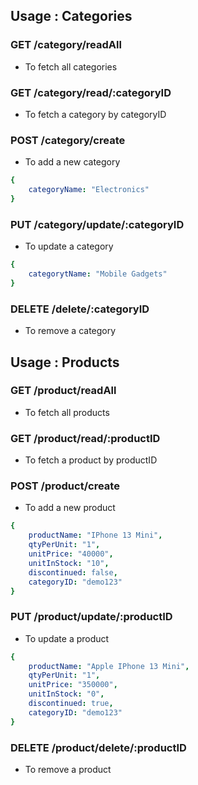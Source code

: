 ## Usage : Categories

### GET /category/readAll

- To fetch all categories

### GET /category/read/:categoryID

- To fetch a category by categoryID

### POST /category/create

- To add a new category

```yaml
{
    categoryName: "Electronics"
}
```

### PUT /category/update/:categoryID

- To update a category

```yaml
{
    categorytName: "Mobile Gadgets"
}
```

### DELETE /delete/:categoryID

- To remove a category

## Usage : Products

### GET /product/readAll

- To fetch all products

### GET /product/read/:productID

- To fetch a product by productID

### POST /product/create

- To add a new product

```yaml
{
    productName: "IPhone 13 Mini",
    qtyPerUnit: "1",
    unitPrice: "40000",
    unitInStock: "10",
    discontinued: false,
    categoryID: "demo123" 
}
```

### PUT /product/update/:productID

- To update a product

```yaml
{
    productName: "Apple IPhone 13 Mini",
    qtyPerUnit: "1",
    unitPrice: "350000",
    unitInStock: "0",
    discontinued: true,
    categoryID: "demo123"
}
```

### DELETE /product/delete/:productID

- To remove a product